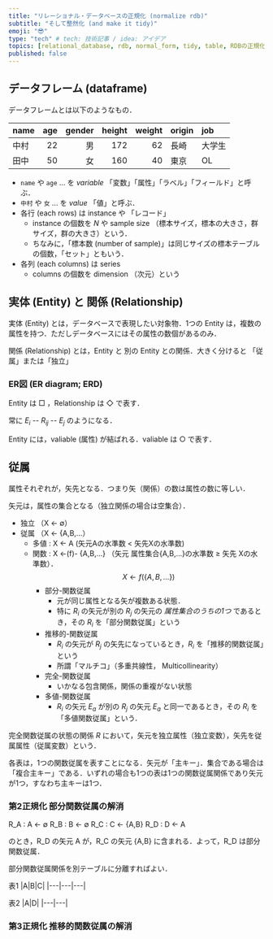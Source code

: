 ```yaml
---
title: "リレーショナル・データベースの正規化 (normalize rdb)"
subtitle: "そして整然化 (and make it tidy)"
emoji: "😎"
type: "tech" # tech: 技術記事 / idea: アイデア
topics: [relational_database, rdb, normal_form, tidy, table, RDBの正規化]
published: false
---
```

## データフレーム (dataframe)

データフレームとは以下のようなもの．

| name | age | gender | height | weight | origin | job |
|:--|--:|--:|--:|--:|:---|:---|
| 中村 | 22 | 男 | 172 | 62 | 長崎 | 大学生 |
| 田中 | 50 | 女 | 160 | 40 | 東京 | OL |

- `name` や `age` ... を *variable* 「変数」「属性」「ラベル」「フィールド」と呼ぶ．
- `中村` や `女` ... を *value* 「値」と呼ぶ．
- 各行 (each rows) は instance や 「レコード」
    - instance の個数を $N$ や sample size （標本サイズ，標本の大きさ，群サイズ，群の大きさ）という．
    - ちなみに，「標本数 (number of sample)」は同じサイズの標本テーブルの個数，「セット」ともいう．
- 各列 (each columns) は series
    - columns の個数を dimension （次元）という

## 実体 (Entity) と 関係 (Relationship)

実体 (Entity) とは，データベースで表現したい対象物．1つの Entity は，複数の属性を持つ．ただしデータベースにはその属性の数個があるのみ．

関係 (Relationship) とは，Entity と 別の Entity との関係．大きく分けると 「従属」または「独立」

### ER図 (ER diagram; ERD)

Entity は □ ，Relationship は ◇ で表す．

常に $E_i$ -- $R_{ij}$ -- $E_j$ のようになる．

Entity には，valiable (属性) が結ばれる．valiable は ○ で表す．

## 従属

属性それぞれが，矢先となる．つまり矢（関係）の数は属性の数に等しい．

矢元は，属性の集合となる（独立関係の場合は空集合）．

- 独立 （X ← ∅）
- 従属 （X ← {A,B,...）
    - 多値 : X ← A (矢元Aの水準数 < 矢先Xの水準数)
    - 関数 : X <-(f)- {A,B,...} （矢元 属性集合{A,B,...}の水準数 $\geq$ 矢先 Xの水準数）．$$X \leftarrow f(\{A,B,\dots\})$$
        - 部分-関数従属
            - 元が同じ属性となる矢が複数ある状態．
            - 特に $R_i$ の矢元が別の $R_j$ の矢元の *属性集合のうちの1つ* であるとき，その $R_i$ を「部分関数従属」という
        - 推移的-関数従属
            - $R_i$ の矢元が $R_j$ の矢先になっているとき，$R_i$ を「推移的関数従属」という
            - 所謂「マルチコ」（多重共線性， Multicollinearity）
        - 完全-関数従属
            - いかなる包含関係，関係の重複がない状態
        - 多値-関数従属
            - $R_i$ の矢元 $E_a$ が別の $R_j$ の矢元 $E_a$ と同一であるとき，その $R_i$ を「多値関数従属」という．

完全関数従属の状態の関係 $R$ において，矢元を独立属性（独立変数），矢先を従属属性（従属変数）という．

各表は，1つの関数従属を表すことになる．矢元が「主キー」．集合である場合は「複合主キー」である．いずれの場合も1つの表は1つの関数従属関係であり矢元が1つ，すなわち主キーは1つ．


### 第2正規化 部分関数従属の解消

R_A : A <- ∅
R_B : B <- ∅
R_C : C <- {A,B}
R_D : D <- A

のとき，R_D の矢元 A が，R_C の矢元 {A,B} に含まれる．よって，R_D は部分関数従属．

部分関数従属関係を別テーブルに分離すればよい．

表1
|A|B|C|
|---|---|---|

表2
|A|D|
|---|---|

### 第3正規化 推移的関数従属の解消



